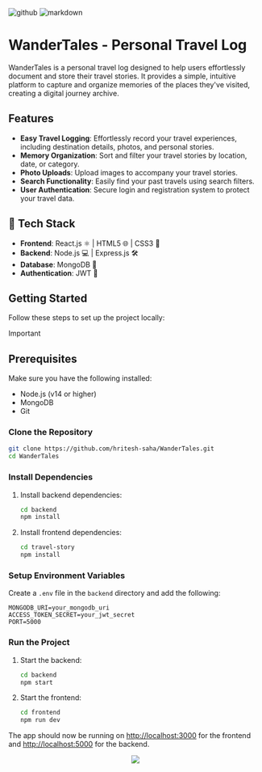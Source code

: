 ![github](https://img.shields.io/badge/GitHub-000000.svg?style=for-the-badge&logo=GitHub&logoColor=white)
![markdown](https://img.shields.io/badge/Markdown-000000.svg?style=for-the-badge&logo=Markdown&logoColor=white)

# WanderTales - Personal Travel Log

WanderTales is a personal travel log designed to help users effortlessly document and store their travel stories. It provides a simple, intuitive platform to capture and organize memories of the places they've visited, creating a digital journey archive.

## Features

- **Easy Travel Logging**: Effortlessly record your travel experiences, including destination details, photos, and personal stories.
- **Memory Organization**: Sort and filter your travel stories by location, date, or category.
- **Photo Uploads**: Upload images to accompany your travel stories.
- **Search Functionality**: Easily find your past travels using search filters.
- **User Authentication**: Secure login and registration system to protect your travel data.

## 🚀 Tech Stack

- **Frontend**: React.js ⚛️ | HTML5 🌐 | CSS3 🎨
- **Backend**: Node.js 💻 | Express.js 🛠️
- **Database**: MongoDB 🍃
- **Authentication**: JWT 🔑

## Getting Started

Follow these steps to set up the project locally:

> [!IMPORTANT]
> <h2>Prerequisites</h2>
> <p>Make sure you have the following installed:</p>
> <ul>
>   <li>Node.js (v14 or higher)</li>
>   <li>MongoDB</li>
>   <li>Git</li>
> </ul>

### Clone the Repository

```bash
git clone https://github.com/hritesh-saha/WanderTales.git
cd WanderTales
```
### Install Dependencies

1. Install backend dependencies:

    ```bash
    cd backend
    npm install
    ```

2. Install frontend dependencies:

    ```bash
    cd travel-story
    npm install
    ```

### Setup Environment Variables

Create a `.env` file in the `backend` directory and add the following:

```env
MONGODB_URI=your_mongodb_uri
ACCESS_TOKEN_SECRET=your_jwt_secret
PORT=5000
```

### Run the Project

1. Start the backend:

    ```bash
    cd backend
    npm start
    ```

2. Start the frontend:

    ```bash
    cd frontend
    npm run dev
    ```

The app should now be running on [http://localhost:3000](http://localhost:3000) for the frontend and [http://localhost:5000](http://localhost:5000) for the backend.

<p align="center"><a href="https://github.com/hritesh-saha/WanderTales/blob/main/LICENSE"><img src="https://img.shields.io/static/v1.svg?style=for-the-badge&label=License&message=BSD-3-Clause&logoColor=d9e0ee&colorA=363a4f&colorB=b7bdf8"/></a></p>
